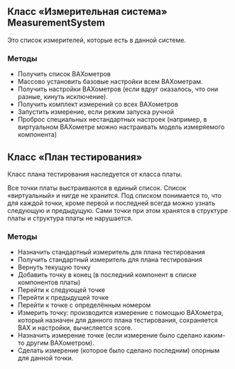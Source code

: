 ## Класс «Измерительная система» MeasurementSystem

Это список измерителей, которые есть в данной системе.

### Методы

* Получить список ВАХометров
* Массово установить базовые настройки всем ВАХометрам.
* Получить настройки ВАХометров (если вдруг оказалось, что они разные, кинуть исключение). 
* Получить комплект измерений со всех ВАХометров
* Запустить измерение, если режим запуска ручной
* Проброс специальных нестандартных настроек (например, в виртуальном ВАХометре можно настраивать модель измеряемого компонента)

## Класс «План тестирования»

Класс плана тестирования наследуется от класса платы.

Все точки платы выстраиваются в единый список. Список «виртуальный» и нигдe не хранится. Под списком понимается то, что для каждой точки, кроме первой и последней всегда можно узнать следующую и предыдущую. Сами точки при этом хранятся в структуре платы и структура платы не нарушается.

### Методы

* Назначить стандартный измеритель для плана тестирования
* Получить стандартный измеритель для плана тестирования
* Вернуть текущую точку
* Добавить точку в конец (в последний компонент в списке компонентов платы)
* Перейти к следующей точке
* Перейти к предыдущей точке
* Перейти к точке с определённым номером
* Измерить точку: производится измерение с помощью ВАХометра, который назначен для данного плана тестирования, сохраняется ВАХ и настройки, вычисляется score.
* Назначить измерение точке (если измерение было сделано каким-то другим ВАХометром).
* Сделать измерение (которое было сделано последним) опорным для данной точки.